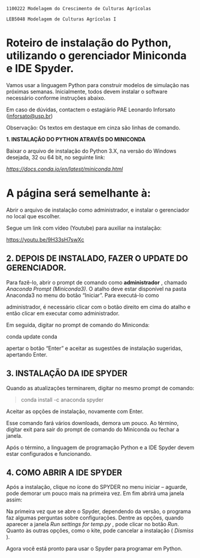 ```
1100222 Modelagem do Crescimento de Culturas Agrícolas
```
```
LEB5048 Modelagem de Culturas Agrícolas I
```
# Roteiro de instalação do Python, utilizando o gerenciador Miniconda e IDE Spyder.

Vamos usar a linguagem Python para construir modelos de simulação nas próximas semanas.
Inicialmente, todos devem instalar o software necessário conforme instruções abaixo.

Em caso de dúvidas, contactem o estagiário PAE Leonardo Inforsato (inforsato@usp.br)

Observação: Os textos em destaque em cinza são linhas de comando.

**1. INSTALAÇÃO DO PYTHON ATRAVÉS DO MINICONDA**

Baixar o arquivo de instalação do Python 3.X, na versão do Windows desejada, 32 ou 64 bit, no seguinte
link:

_https://docs.conda.io/en/latest/miniconda.html_

# A página será semelhante à:

Abrir o arquivo de instalação como administrador, e instalar o gerenciador no local que escolher.

Segue um link com vídeo (Youtube) para auxiliar na instalação:

https://youtu.be/9H33sH7swXc

## 2. DEPOIS DE INSTALADO, FAZER O UPDATE DO GERENCIADOR.

Para fazê-lo, abrir o prompt de comando como **administrador** , chamado _Anaconda Prompt (Miniconda3)_.
O atalho deve estar disponível na pasta Anaconda3 no menu do botão “Iniciar”. Para executá-lo como


administrador, é necessário clicar com o botão direito em cima do atalho e então clicar em executar como
administrador.

Em seguida, digitar no prompt de comando do Miniconda:

conda update conda

apertar o botão “Enter” e aceitar as sugestões de instalação sugeridas, apertando Enter.


## 3. INSTALAÇÃO DA IDE SPYDER

Quando as atualizações terminarem, digitar no mesmo prompt de comando:

>conda install -c anaconda spyder

Aceitar as opções de instalação, novamente com Enter.

Esse comando fará vários downloads, demora um pouco. Ao término, digitar exit para sair do prompt de
comando do Miniconda ou fechar a janela.

Após o término, a linguagem de programação Python e a IDE Spyder devem estar configurados e
funcionando.

## 4. COMO ABRIR A IDE SPYDER

Após a instalação, clique no ícone do SPYDER no menu iniciar – aguarde, pode demorar um pouco mais na
primeira vez. Em fim abrirá uma janela assim:

Na primeira vez que se abre o Spyder, dependendo da versão, o programa faz algumas perguntas sobre
configurações. Dentre as opções, quando aparecer a janela _Run settings for temp.py_ , pode clicar no botão
_Run_. Quanto às outras opções, como o kite, pode cancelar a instalação ( _Dismiss_ ).

Agora você está pronto para usar o Spyder para programar em Python.



